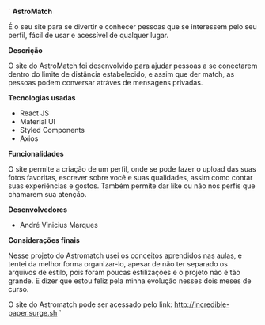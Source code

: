 `
**AstroMatch**

É o seu site para se divertir e conhecer pessoas que se interessem pelo seu perfil, fácil de usar e acessível de qualquer lugar.

**Descrição**

O site do AstroMatch foi desenvolvido para ajudar pessoas a se conectarem dentro do limite de distância estabelecido, e assim que der match, as pessoas podem conversar atráves de mensagens privadas.

**Tecnologias usadas**

 - React JS
 - Material UI
 - Styled Components
 - Axios
 
 **Funcionalidades**

O site permite a criação de um perfil, onde se pode fazer o upload das suas fotos favoritas, escrever sobre você e suas qualidades, assim como contar suas experiências e gostos. Também permite dar like ou não nos perfis que chamarem sua atenção.

**Desenvolvedores**

 - André Vinicius Marques

**Considerações finais**

Nesse projeto do Astromatch usei os conceitos aprendidos nas aulas, e tentei da melhor forma organizar-lo, apesar de não ter separado os arquivos de estilo, pois foram poucas estilizações e o projeto não é tão grande. E dizer que estou feliz pela minha evolução nesses dois meses de curso.

O site do Astromatch pode ser acessado pelo link: http://incredible-paper.surge.sh
`